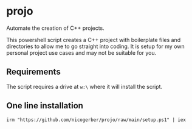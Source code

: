 # projo

Automate the creation of C++ projects.

This powershell script creates a C++ project with boilerplate files and directories to allow me to go straight into coding. It is setup for my own personal project use cases and may not be suitable for you.

## Requirements

The script requires a drive at `w:\` where it will install the script.

## One line installation

```
irm "https://github.com/nicogerber/projo/raw/main/setup.ps1" | iex
```
